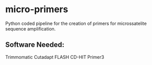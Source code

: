 # micro-primers
Python coded pipeline for the creation of primers for microssatelite sequence amplification.

## Software Needed:
Trimmomatic
Cutadapt
FLASH
CD-HIT
Primer3
